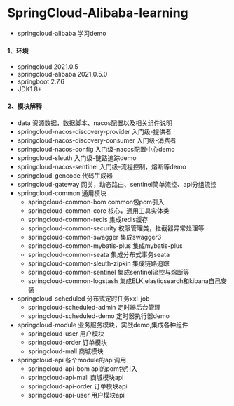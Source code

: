 # SpringCloud-Alibaba-learning
- springcloud-alibaba 学习demo

#### 1、环境
- springcloud  2021.0.5
- springcloud-alibaba 2021.0.5.0
- springboot 2.7.6
- JDK1.8+

#### 2、模块解释
- data 资源数据，数据脚本、nacos配置以及相关组件说明
- springcloud-nacos-discovery-provider 入门级-提供者
- springcloud-nacos-discovery-consumer 入门级-消费者
- springcloud-nacos-config  入门级-nacos配置中心demo
- springcloud-sleuth  入门级-链路追踪demo
- springcloud-nacos-sentinel 入门级-流程控制，熔断等demo
- springcloud-gencode 代码生成器
- springcloud-gateway  网关，动态路由、sentinel简单流控、api分组流控
- springcloud-common  通用模块
  - springcloud-common-bom common包pom引入
  - springcloud-common-core  核心，通用工具实体类
  - springcloud-common-redis  集成redis缓存
  - springcloud-common-security 权限管理类，拦截器异常处理等
  - springcloud-common-swagger 集成swagger3
  - springcloud-common-mybatis-plus 集成mybatis-plus
  - springcloud-common-seata 集成分布式事务seata
  - springcloud-common-sleuth-zipkin 集成链路追踪
  - springcloud-common-sentinel 集成sentinel流控与熔断等
  - springcloud-common-logstash 集成ELK,elasticsearch和kibana自己安装
- springcloud-scheduled  分布式定时任务xxl-job
  - springcloud-scheduled-admin 定时器后台管理
  - springcloud-scheduled-demo  定时器执行器demo
- springcloud-module  业务服务模块，实战demo,集成各种组件
  - springcloud-user 用户模块
  - springcloud-order 订单模块
  - springcloud-mall 商城模块
- springcloud-api   各个module的api调用
  - springcloud-api-bom  api的pom包引入
  - springcloud-api-mall  商城模块api
  - springcloud-api-order  订单模块api
  - springcloud-api-user  用户模块api
